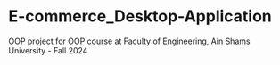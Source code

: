 # E-commerce_Desktop-Application
OOP project for OOP course at Faculty of Engineering, Ain Shams University - Fall 2024

